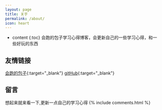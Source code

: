 ```yaml
---
layout: page
title: 关于
permalink: /about/
icon: heart
---
```


* content
{:toc}
会跑的包子学习心得博客，会更新自己的一些学习心得，和一些好玩的东西



## 友情链接
[会跑的包子](http://blog.xiawan.space/){:target="_blank"}
[gitHub](https://github.com/RuningBun){:target="_blank"}

## 留言
想起来就来看一下,更新一点自己的学习心得
{% include comments.html %}

